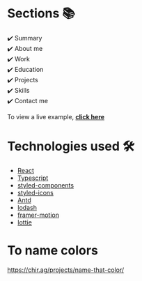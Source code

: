 # Sections 📚

✔️ Summary\
✔️ About me\
✔️ Work\
✔️ Education\
✔️ Projects\
✔️ Skills\
✔️ Contact me

To view a live example, **[click here](https://amadhya-portfolio.web.app/)**

# Technologies used 🛠️

- [React](https://reactjs.org/)
- [Typescript](https://www.typescriptlang.org/docs/)
- [styled-components](https://styled-components.com/)
- [styled-icons](https://styled-icons.js.org/)
- [Antd](https://ant.design/components/overview/)
- [lodash](https://lodash.com/)
- [framer-motion](https://www.framer.com/motion/)
- [lottie](https://lottiefiles.com/)

# To name colors

https://chir.ag/projects/name-that-color/
